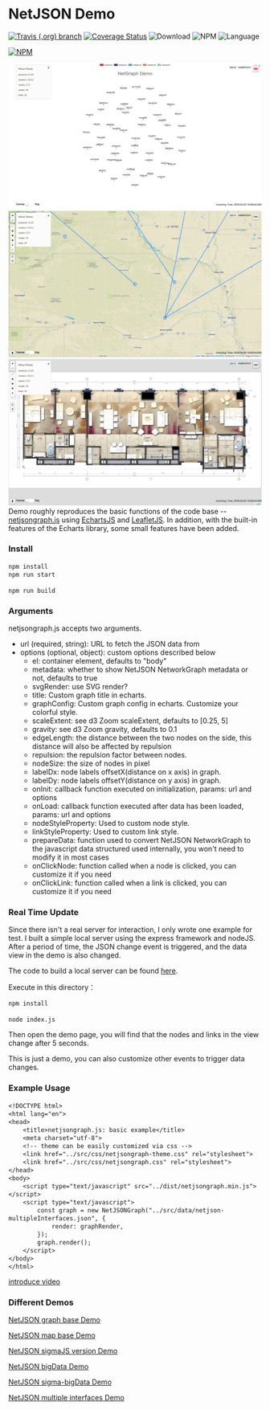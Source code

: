 # NetJSON Demo

[![Travis (.org) branch](https://img.shields.io/travis/kutugu/netjsondemo/master.svg)](https://travis-ci.org/KuTuGu/NetJSONDemo)
[![Coverage Status](https://coveralls.io/repos/github/KuTuGu/NetJSONDemo/badge.svg?branch=master)](https://coveralls.io/github/KuTuGu/NetJSONDemo?branch=master)
![Download](https://img.shields.io/npm/dt/npm-test-publish-netjsondemo.svg)
![NPM](https://img.shields.io/npm/v/npm-test-publish-netjsondemo.svg)
![Language](https://img.shields.io/badge/language-javascript-orange.svg)
       
[![NPM](https://nodei.co/npm/npm-test-publish-netjsondemo.png)](https://nodei.co/npm/npm-test-publish-netjsondemo/)
         
![img](/src/data/netjsongraph.png)
![img](/src/data/netjsonmap.png)
![img](/src/data/netjsonindoormap.png)
Demo roughly reproduces the basic functions of the code base -- [netjsongraph.js](https://github.com/netjson/netjsongraph.js) using [EchartsJS](https://github.com/apache/incubator-echarts) and [LeafletJS](https://github.com/Leaflet/Leaflet). In addition, with the built-in features of the Echarts library, some small features have been added.

### Install

```
npm install
npm run start

npm run build
```

### Arguments

netjsongraph.js accepts two arguments.

- url (required, string): URL to fetch the JSON data from
- options (optional, object): custom options described below
    - el: container element, defaults to "body"
    - metadata: whether to show NetJSON NetworkGraph metadata or not, defaults to true
    - svgRender: use SVG render?
    - title: Custom graph title in echarts.
    - graphConfig: Custom graph config in echarts. Customize your colorful style.
    - scaleExtent: see d3 Zoom scaleExtent, defaults to [0.25, 5]
    - gravity: see d3 Zoom gravity, defaults to 0.1
    - edgeLength: the distance between the two nodes on the side, this distance will also be affected by repulsion
    - repulsion: the repulsion factor between nodes.
    - nodeSize: the size of nodes in pixel
    - labelDx: node labels offsetX(distance on x axis) in graph.
    - labelDy: node labels offsetY(distance on y axis) in graph.
    - onInit: callback function executed on initialization, params: url and options
    - onLoad: callback function executed after data has been loaded, params: url and options
    - nodeStyleProperty: Used to custom node style. 
    - linkStyleProperty: Used to custom link style.
    - prepareData: function used to convert NetJSON NetworkGraph to the javascript data structured used internally, you won't need to modify it in most cases
    - onClickNode: function called when a node is clicked, you can customize it if you need
    - onClickLink: function called when a link is clicked, you can customize it if you need

### Real Time Update

Since there isn't a real server for interaction, I only wrote one example for test. I built a simple local server using the express framework and nodeJS. After a period of time, the JSON change event is triggered, and the data view in the demo is also changed.

The code to build a local server can be found [here](https://github.com/KuTuGu/NetJSONDemo/tree/master/examples/data/netjsonnode/).

Execute in this directory：
```
npm install

node index.js
```

Then open the demo page, you will find that the nodes and links in the view change after 5 seconds.

This is just a demo, you can also customize other events to trigger data changes.

### Example Usage

```
<!DOCTYPE html>
<html lang="en">
<head>
    <title>netjsongraph.js: basic example</title>
    <meta charset="utf-8">
    <!-- theme can be easily customized via css -->
    <link href="../src/css/netjsongraph-theme.css" rel="stylesheet">
    <link href="../src/css/netjsongraph.css" rel="stylesheet">
</head>
<body>
    <script type="text/javascript" src="../dist/netjsongraph.min.js"></script>
    <script type="text/javascript">
        const graph = new NetJSONGraph("../src/data/netjson-multipleInterfaces.json", {
            render: graphRender,
        });
        graph.render();
    </script>
</body>
</html>
```

[introduce video](https://youtu.be/Kxhao0Dk7iw)

### Different Demos

[NetJSON graph base Demo](https://kutugu.github.io/NetJSONDemo/examples/netjsongraph.html)
     
[NetJSON map base Demo](https://kutugu.github.io/NetJSONDemo/examples/netjsonmap.html)
      
[NetJSON sigmaJS version Demo](https://kutugu.github.io/NetJSONDemo/examples/netjson-sigma.html)
         
[NetJSON bigData Demo](https://kutugu.github.io/NetJSONDemo/examples/netjson-bigData.html)
         
[NetJSON sigma-bigData Demo](https://kutugu.github.io/NetJSONDemo/examples/netjson-sigma-bigData.html)

[NetJSON multiple interfaces Demo](https://kutugu.github.io/NetJSONDemo/examples/netjson-multipleInterfaces.html)       